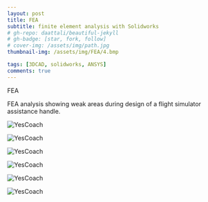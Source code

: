 ```yaml
---
layout: post
title: FEA
subtitle: finite element analysis with Solidworks 
# gh-repo: daattali/beautiful-jekyll
# gh-badge: [star, fork, follow]
# cover-img: /assets/img/path.jpg
thumbnail-img: /assets/img/FEA/4.bmp

tags: [3DCAD, solidworks, ANSYS]
comments: true
---
```

FEA

FEA analysis showing weak areas during design of a flight simulator assistance handle.  

![YesCoach](/assets/img/FEA/0.bmp)

![YesCoach](/assets/img/FEA/1.bmp)

![YesCoach](/assets/img/FEA/2.bmp)

![YesCoach](/assets/img/FEA/3.bmp)

![YesCoach](/assets/img/FEA/4.bmp)

![YesCoach](/assets/img/FEA/5.bmp)
